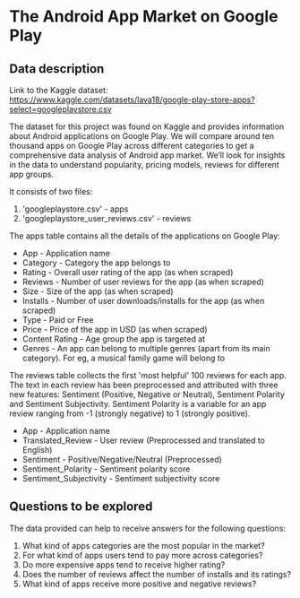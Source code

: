 # The Android App Market on Google Play

## Data description

Link to the Kaggle dataset: https://www.kaggle.com/datasets/lava18/google-play-store-apps?select=googleplaystore.csv

The dataset for this project was found on Kaggle and provides information about Android applications on Google Play. 
We will compare around ten thousand apps on Google Play across different categories to get a comprehensive data analysis of Android app market. 
We’ll look for insights in the data to understand popularity, pricing models, reviews for different app groups.

It consists of two files:
1. 'googleplaystore.csv' - apps
2. 'googleplaystore_user_reviews.csv' - reviews

The apps table contains all the details of the applications on Google Play:
 
* App - Application name
* Category - Category the app belongs to
* Rating - Overall user rating of the app (as when scraped)
* Reviews - Number of user reviews for the app (as when scraped)
* Size - Size of the app (as when scraped)
* Installs - Number of user downloads/installs for the app (as when scraped)
* Type - Paid or Free
* Price - Price of the app in USD (as when scraped)
* Content Rating - Age group the app is targeted at
* Genres - An app can belong to multiple genres (apart from its main category). For eg, a musical family game will belong to

The reviews table collects the first 'most helpful' 100 reviews for each app. 
The text in each review has been preprocessed and attributed with three new features: Sentiment (Positive, Negative or Neutral), Sentiment Polarity and Sentiment Subjectivity. 
Sentiment Polarity is a variable for an app review ranging from -1 (strongly negative) to 1 (strongly positive).

* App - Application name
* Translated_Review - User review (Preprocessed and translated to English)
* Sentiment - Positive/Negative/Neutral (Preprocessed)
* Sentiment_Polarity - Sentiment polarity score
* Sentiment_Subjectivity - Sentiment subjectivity score


## Questions to be explored

The data provided can help to receive answers for the following questions:
1. What kind of apps categories are the most popular in the market?
2. For what kind of apps users tend to pay more across categories?
3. Do more expensive apps tend to receive higher rating?
4. Does the number of reviews affect the number of installs and its ratings?
5. What kind of apps receive more positive and negative reviews?
